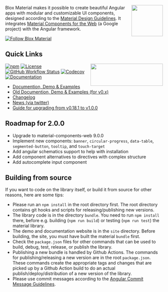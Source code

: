 <a href="https://material.src.zone"><img align="right" src="https://material.src.zone/css/bloxmaterial.4b1fe3a46fecc6299b03.svg" width="100" height="100"/></a>

Blox Material makes it possible to create beautiful Angular apps with modular and customizable UI components,
designed according to the [Material Design Guidelines](https://material.io/design/guidelines-overview/).
It integrates [Material Components for the Web](https://github.com/material-components/material-components-web)
(a Google project) with the Angular framework.

[![Follow Blox Material](https://img.shields.io/twitter/url/https/twitter.com/TheSourceZone.svg?style=social&label=Follow\+Blox\+Material)](https://twitter.com/intent/follow?screen_name=TheSourceZone)

## Quick Links
<a href="https://github.com/src-zone/material/actions"><img align="right" src="https://buildstats.info/github/chart/src-zone/material?branch=master&showStats=false" width="231" height="71"/></a>

[![npm](https://img.shields.io/npm/v/@blox/material.svg)](https://www.npmjs.com/package/@blox/material)
[![License](https://img.shields.io/github/license/src-zone/material.svg)](LICENSE.txt)
[![GitHub Workflow Status](https://img.shields.io/github/workflow/status/src-zone/material/Build,%20Test,%20Preview)](https://github.com/src-zone/material/actions?query=workflow%3A%22Build%2C+Test%2C+Preview%22)
[![Codecov](https://img.shields.io/codecov/c/github/src-zone/material)](https://codecov.io/gh/src-zone/material)
[![Documentation](https://img.shields.io/badge/demo-website-lightgrey.svg)](https://material.src.zone/)
* [Documention, Demo & Examples](https://material.src.zone/)
* [Old Documention, Demo & Examples (for v0.x)](https://v0.material.src.zone/material)
* [Changelog](https://github.com/src-zone/material/blob/master/bundle/CHANGELOG.md)
* [News (via twitter)](https://twitter.com/TheSourceZone)
* [Guide for upgrading from v0.18.1 to v1.0.0](docs/migration/migration-0-to-1.md)

## Roadmap for 2.0.0

* Upgrade to material-components-web 9.0.0
* Implement new components: `banner`, `circular-progress`, `data-table`, `segmented-button`, `tooltip`,
  and `touch-target`
* Add angular schematics support to help with installation
* Add component alternatives to directives with complex structure
* Add autocomplete input component

## Building from source

If you want to code on the library itself, or build it from source for other reasons, here are
some tips:

* Please run an `npm install` in the root directory first. The root directory contains git hooks
  and scripts for releasing/publishing new versions.
* The library code is in the directory `bundle`. You need to run `npm install` there, before
  e.g. building (`npm run build`) or testing (`npm run test`) the material library.
* The demo and documentation website is in the `site` directory. Before building, the site,
  you must have built the material `bundle` first.
* Check the `package.json` files for other commands that can be used to build, debug, test,
  release, or publish the library.
* Publishing a new bundle is handled by Github Actions. The commands for publishing/releasing a new
  version are in the root `package.json`. These commands create the appropriate tags and changes
  that are picked up by a Github Action build to do an actual publish/deploy/distribution of a new
  version of the library.
* Please use commit messages according to the [Angular Commit Message Guidelines](https://github.com/angular/angular/blob/master/CONTRIBUTING.md#-commit-message-guidelines).
